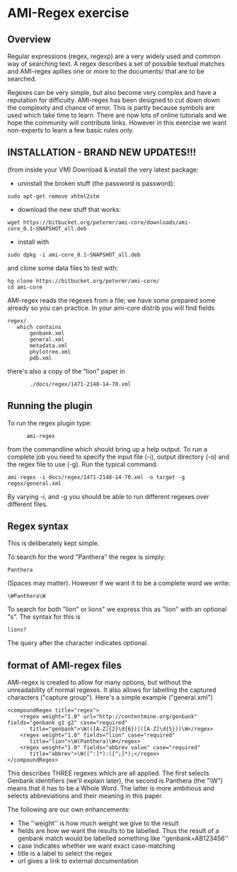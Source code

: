 # AMI-Regex exercise #

## Overview ##

Regular expressions (regex, regexp) are a very widely used and common way of searching text. A regex describes a set of 
possible textual matches and  AMI-regex apllies one or more to the documents/ that are to be searched. 

Regexes can be very simple, but also become very complex and have a reputation for difficulty. AMI-regex has been 
designed to cut down down the complexity and chance of error. This is partly because symbols are used which take 
time to learn. There are now lots of online tutorials and we hope the community will contribute links. 
However in this exercise we want non-experts to learn a few basic rules only.

## INSTALLATION - BRAND NEW UPDATES!!!

(from inside your VM) Download & install the very latest package:

* uninstall the broken stuff (the password is password):
```
sudo apt-get remove xhtml2stm
```
* download the new stuff that works:
```
wget https://bitbucket.org/petermr/ami-core/downloads/ami-core_0.1~SNAPSHOT_all.deb
```
* install with 
```
sudo dpkg -i ami-core_0.1~SNAPSHOT_all.deb
```

and clone some data files to test with:

```
hg clone https://bitbucket.org/petermr/ami-core/
cd ami-core
```

AMI-regex reads the regexes from a file; we have some prepared some already so you can practice. In your ami-core distrib you will find fields

```
regex/
   which contains
       genbank.xml
       general.xml
       metadata.xml
       phylotree.xml
       pdb.xml
```       

there's also a copy of the "lion" paper in
```
       ./docs/regex/1471-2148-14-70.xml
```
       
## Running the plugin ###

To run the regex plugin type:
```
      ami-regex 
```

from the commandline which should bring up a help output. To run a complete job you need to specify the input file (-i), output
directory (-o) and the regex file to use (-g). Run the typical command:

```
ami-regex -i docs/regex/1471-2148-14-70.xml -o target -g regex/general.xml 
```

By varying -i, and -g you should be able to run different regexes over different files.

## Regex syntax ##

This is deliberately kept simple.

To search for the word "Panthera" the regex is simply:
```
Panthera
```
(Spaces may matter). However if we want it to be a complete word we write:
```
\WPanthera\W
```

To search for both "lion" or lions" we express this as 
"lion" with an optional "s". The syntax for this is
```
lions?
```
The query after the character indicates optional.

## format of AMI-regex files ##

AMI-regex is created to allow for many options, but without the unreadability of normal regexes. It also allows 
for labelling the captured characters ("capture group"). Here's a simple example ("general.xml")

```
<compoundRegex title="regex">
	<regex weight="1.0" url="http://contentmine.org/genbank" fields="genbank g1 g2" case="required"
	   title="genbank">\W(([A-Z]{2}\d{6})|([A-Z]\d{5}))\W</regex>
	<regex weight="1.0" fields="lion" case="required"
	   title="lion">\W(Panthera)\W</regex>
	<regex weight="1.0" fields="abbrev value" case="required"
	   title="abbrev">\W([^:]*):([^;]*);</regex>
</compoundRegex>
```
This describes THREE regexes which are all applied. The first selects Genbank identifiers (we'll explain later), 
the second is Panthera (the "\W") means that it has to be a Whole Word. The latter is more ambitious and selects 
abbreviations and their meaning in this paper.

The following are our own enhancements:

* The ''weight'' is how much weight we give to the result
* fields are how we want the results to be labelled. Thus the result of a genbank match would be labelled 
   something like ''genbank=AB123456''
* case indicates whether we want exact case-matching
* title is a label to select the regex
* url gives a link to external documentation

